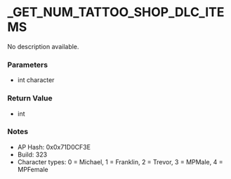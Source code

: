 # _GET_NUM_TATTOO_SHOP_DLC_ITEMS

No description available.

### Parameters
* int character

### Return Value
* int

### Notes
* AP Hash: 0x0x71D0CF3E
* Build: 323
* Character types:
0 = Michael, 
1 = Franklin, 
2 = Trevor, 
3 = MPMale, 
4 = MPFemale


